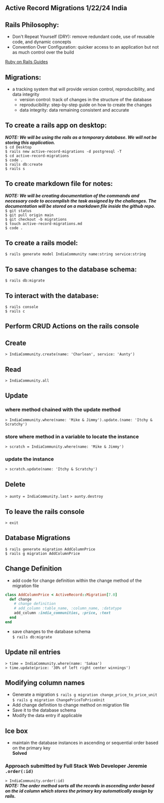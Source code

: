 ## Active Record Migrations 1/22/24 India

## Rails Philosophy:
- Don't Repeat Yourself (DRY): remove redundant code, use of reusable code, and dynamic concepts
- Convention Over Configuration: quicker access to an application but not as much control over the build

[Ruby on Rails Guides](https://guides.rubyonrails.org/)

## Migrations:
- a tracking system that will provide version control, reproducibility, and data integrity
  - version control: track of changes in the structure of the database
  - reproducibility: step-by-step guide on how to create the changes
  - data integrity: data remaining consistent and accurate

## To create a rails app on desktop:
***NOTE: We will be using the rails as a temporary database. We will not be storing this application.***  
`$ cd Desktop`    
`$ rails new active-record-migrations -d postgresql -T`   
`$ cd active-record-migrations`  
`$ code .`  
`$ rails db:create`  
`$ rails s`

## To create markdown file for notes:
***NOTE: We will be creating documentation of the commands and necessary code to accomplish the task assigned by the challenges. The documentation will be stored on a markdown file inside the github repo.***   
`$ git status`  
`$ git pull origin main`  
`$ git checkout -b migrations`  
`$ touch active-record-migrations.md`  
`$ code .`  

## To create a rails model:
`$ rails generate model IndiaCommunity name:string service:string`

## To save changes to the database schema:
`$ rails db:migrate`

## To interact with the database:
`$ rails console`  
`$ rails c`

## Perform CRUD Actions on the rails console
## Create
`> IndiaCommunity.create(name: 'Charlean', service: 'Aunty')`
## Read
`> IndiaCommunity.all`
## Update
### where method chained with the update method
`> IndiaCommunity.where(name: 'Mike & Jimmy').update.(name: 'Itchy & Scratchy')`
### store where method in a variable to locate the instance
`> scratch = IndiaCommunity.where(name: 'Mike & Jimmy')`
### update the instance
`> scratch.update(name: 'Itchy & Scratchy')`

## Delete
`> aunty = IndiaCommunity.last`
`> aunty.destroy`

## To leave the rails console
`> exit`

## Database Migrations
`$ rails generate migration AddColumnPrice`  
`$ rails g migration AddColumnPrice`

## Change Definition
- add code for change definition within the change method of the migration file
```rb
class AddColumnPrice < ActiveRecord::Migration[7.0]
  def change
    # change definition
    # add_column :table_name, :column_name, :datatype
    add_column :india_communities, :price, :text
  end
end
```
- save changes to the database schema  
`$ rails db:migrate`

## Update nil entries
`> time = IndiaCommunity.where(name: 'Sakaa')`  
`> time.update(price: '30% of left right center winnings')`

## Modifying column names
- Generate a migration
`$ rails g migration change_price_to_price_unit`  
`$ rails g migration ChangePriceToPriceUnit`
- Add change definition to change method on migration file
- Save it to the database schema
- Modify the data entry if applicable

## Ice box
- maintain the database instances in ascending or sequential order based on the primary key   
**Solved**
### Approach submitted by Full Stack Web Developer Jeremie `.order(:id)`  
`> IndiaCommunity.order(:id)`    
***NOTE: The order method sorts all the records in ascending order based on the id column which stores the primary key automatically assign by rails.***
